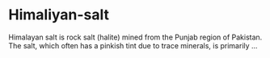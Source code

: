 # Himaliyan-salt
Himalayan salt is rock salt (halite) mined from the Punjab region of Pakistan. The salt, which often has a pinkish tint due to trace minerals, is primarily ...
